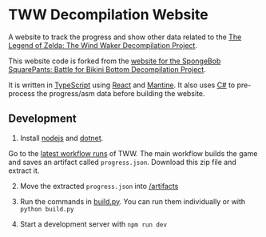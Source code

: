 # TWW Decompilation Website

A website to track the progress and show other data related to the [The Legend of Zelda: The Wind Waker Decompilation Project](https://github.com/zeldaret/tww).

This website code is forked from the [website for the SpongeBob SquarePants: Battle for Bikini Bottom Decompilation Project](https://github.com/bfbbdecomp/website).

It is written in
[TypeScript](https://www.typescriptlang.org/)
using
[React](https://react.dev/) and
[Mantine](https://mantine.dev/).
It also uses
[C#](https://dotnet.microsoft.com/en-us/languages/csharp)
to pre-process the progress/asm data before building the website.

## Development

1. Install [nodejs](https://nodejs.org/en) and [dotnet](https://dotnet.microsoft.com/en-us/).

Go to the [latest workflow runs](https://github.com/zeldaret/tww/actions/workflows/build.yml)
of TWW. The main workflow builds the game and saves an artifact called `progress.json`. Download this zip file and extract it.

2. Move the extracted `progress.json` into [/artifacts](./artifacts/)

3. Run the commands in [build.py](./build.py).
   You can run them individually or with `python build.py`

4. Start a development server with `npm run dev`
